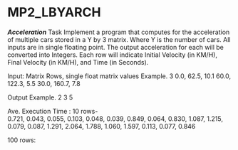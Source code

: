 # MP2_LBYARCH

***Acceleration***
Task
Implement a program that computes for the acceleration of multiple cars stored in a Y by 3 matrix. Where Y is the number of cars. All inputs are in single floating point.
The output acceleration for each will be converted into Integers.
Each row will indicate Initial Velocity (in KM/H), Final Velocity (in KM/H), and Time (in Seconds).

Input: Matrix Rows, single float matrix values
Example.
3
0.0, 62.5, 10.1
60.0, 122.3, 5.5
30.0, 160.7, 7.8

Output
Example.
2
3
5

Ave. Execution Time :
10 rows-  
0.721, 0.043, 0.055, 0.103, 0.048, 0.039,
0.849, 0.064, 0.830, 1.087, 1.215, 0.079,
0.087, 1.291, 2.064, 1.788, 1.060, 1.597,
0.113, 
0.077, 0.846

100 rows: 



